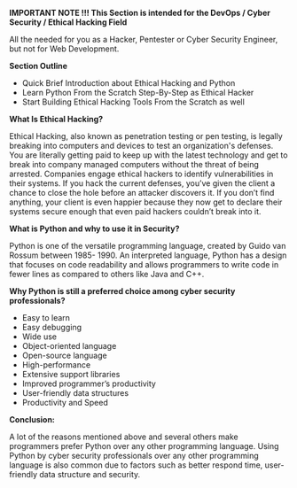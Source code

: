**IMPORTANT NOTE !!! This Section is intended for the DevOps / Cyber Security / Ethical Hacking Field**

 All the needed for you as a Hacker, Pentester or Cyber Security Engineer, but not for Web Development.

**Section Outline**
- Quick Brief Introduction about Ethical Hacking and Python
- Learn Python From the Scratch Step-By-Step as Ethical Hacker
- Start Building Ethical Hacking Tools From the Scratch as well

**What Is Ethical Hacking?**

Ethical Hacking, also known as penetration testing or pen testing, is legally breaking into computers and devices to test an organization's defenses. You are literally getting paid to keep up with the latest technology and get to break into company managed computers without the threat of being arrested. Companies engage ethical hackers to identify vulnerabilities in their systems. If you hack the current defenses, you’ve given the client a chance to close the hole before an attacker discovers it. If you don’t find anything, your client is even happier because they now get to declare their systems secure enough that even paid hackers couldn’t break into it.

**What is Python and why to use it in Security?**

Python is one of the versatile programming language, created by Guido van Rossum between 1985- 1990. An interpreted language, Python has a design that focuses on code readability and allows programmers to write code in fewer lines as compared to others like Java and C++.

**Why Python is still a preferred choice among cyber security professionals?**
- Easy to learn
- Easy debugging
- Wide use
- Object-oriented language
- Open-source language
- High-performance
- Extensive support libraries
- Improved programmer’s productivity
- User-friendly data structures
- Productivity and Speed

**Conclusion:**

A lot of the reasons mentioned above and several others make programmers prefer Python over any other programming language. Using Python by cyber security professionals over any other programming language is also common due to factors such as better respond time, user-friendly data structure and security.

